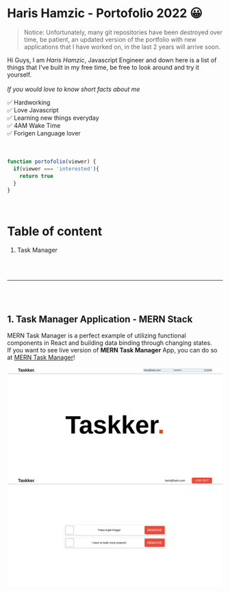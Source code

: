 # Haris Hamzic - Portofolio 2022 😀

> Notice: Unfortunately, many git repositories have been destroyed over time, be patient, an updated version of the portfolio with new applications that I have worked on, in the last 2 years will arrive soon.

Hi Guys, I am *Haris Hamzic*, Javascript Engineer and down here is a list of things that I've built in my free time, be free to look around and try it yourself.<br /> <br />
*If you would love to know short facts about me*

✅ Hardworking<br />
✅ Love Javascript<br />
✅ Learning new things everyday<br />
✅ 4AM Wake Time<br />
✅ Forigen Language lover<br />
<br /> <br />

```javascript
function portofolio(viewer) {
  if(viewer === 'interested'){
    return true
  }
}
```

<br /> 

# Table of content
1. Task Manager

<br />
<br />

***

<br />
<br />

## 1. Task Manager Application - MERN Stack

MERN Task Manager is a perfect example of utilizing functional components in React and building data binding through changing states. <br/>
If you want to see live version of **MERN Task Manager** App, you can do so at [MERN Task Manager](https://superb-biscuit-289d7d.netlify.app/)! <br/>

![Snapshot of Task Manager App](https://github.com/hamzic2019/frontend/blob/master/screenshot1.png?raw=true)
![Snapshot of Task Manager App](https://github.com/hamzic2019/frontend/blob/master/screenshot.png?raw=true)



<br /> <br /> <br />


